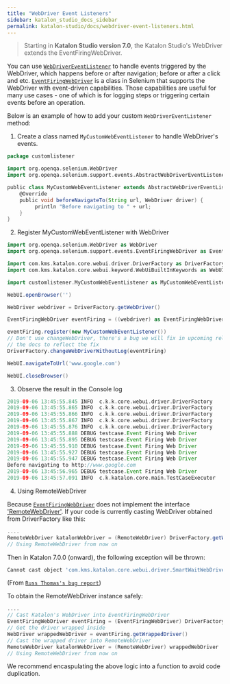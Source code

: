```yaml
---
title: "WebDriver Event Listeners"
sidebar: katalon_studio_docs_sidebar
permalink: katalon-studio/docs/webdriver-event-listeners.html
---
```

> Starting in **Katalon Studio version 7.0**, the Katalon Studio's WebDriver extends the  EventFiringWebDriver.

You can use [`WebDriverEventListener`](https://seleniumhq.github.io/selenium/docs/api/java/org/openqa/selenium/support/events/WebDriverEventListener.html) to handle events triggered by the WebDriver, which happens before or after navigation; before or after a click and etc. [`EventFiringWebDriver`](https://seleniumhq.github.io/selenium/docs/api/java/org/openqa/selenium/support/events/EventFiringWebDriver.html) is a class in Selenium that supports the WebDriver with event-driven capabilities. Those capabilities are useful for many use cases - one of which is for logging steps or triggering certain events before an operation.

Below is an example of how to add your custom `WebDriverEventListener` method:

1. Create a class named `MyCustomWebEventListener` to handle WebDriver's events.

```groovy
package customlistener

import org.openqa.selenium.WebDriver
import org.openqa.selenium.support.events.AbstractWebDriverEventListener

public class MyCustomWebEventListener extends AbstractWebDriverEventListener {
	@Override
	public void beforeNavigateTo(String url, WebDriver driver) {
		 println "Before navigating to " + url;
	}
}
```

2. Register MyCustomWebEventListener with WebDriver

```groovy
import org.openqa.selenium.WebDriver as WebDriver
import org.openqa.selenium.support.events.EventFiringWebDriver as EventFiringWebDriver

import com.kms.katalon.core.webui.driver.DriverFactory as DriverFactory
import com.kms.katalon.core.webui.keyword.WebUiBuiltInKeywords as WebUI

import customlistener.MyCustomWebEventListener as MyCustomWebEventListener

WebUI.openBrowser('')

WebDriver webdriver = DriverFactory.getWebDriver()

EventFiringWebDriver eventFiring = ((webdriver) as EventFiringWebDriver)

eventFiring.register(new MyCustomWebEventListener())
// Don't use changeWebDriver, there's a bug we will fix in upcoming releases and will update
// the docs to reflect the fix
DriverFactory.changeWebDriverWithoutLog(eventFiring)

WebUI.navigateToUrl('www.google.com')

WebUI.closeBrowser()
```

3. Observe the result in the Console log

```groovy
2019-09-06 13:45:55.845 INFO  c.k.k.core.webui.driver.DriverFactory    - sessionId = 2cde39924e0651313007e6beedae94bf
2019-09-06 13:45:55.865 INFO  c.k.k.core.webui.driver.DriverFactory    - browser = Chrome 76.0.3809.132
2019-09-06 13:45:55.866 INFO  c.k.k.core.webui.driver.DriverFactory    - platform = Mac OS X
2019-09-06 13:45:55.867 INFO  c.k.k.core.webui.driver.DriverFactory    - seleniumVersion = 3.141.59
2019-09-06 13:45:55.876 INFO  c.k.k.core.webui.driver.DriverFactory    - proxyInformation = ProxyInformation{proxyOption=NO_PROXY, proxyServerType=HTTP, password=, proxyServerAddress=, proxyServerPort=0}
2019-09-06 13:45:55.888 DEBUG testcase.Event Firing Web Driver         - 2: webdriver = getWebDriver()
2019-09-06 13:45:55.895 DEBUG testcase.Event Firing Web Driver         - 3: eventFiring = webdriver
2019-09-06 13:45:55.910 DEBUG testcase.Event Firing Web Driver         - 4: eventFiring.register(new customlistener.MyCustomWebEventListener())
2019-09-06 13:45:55.927 DEBUG testcase.Event Firing Web Driver         - 5: changeWebDriverWithoutLog(eventFiring)
2019-09-06 13:45:55.947 DEBUG testcase.Event Firing Web Driver         - 6: navigateToUrl("www.google.com")
Before navigating to http://www.google.com
2019-09-06 13:45:56.965 DEBUG testcase.Event Firing Web Driver         - 7: closeBrowser()
2019-09-06 13:45:57.091 INFO  c.k.katalon.core.main.TestCaseExecutor   - END Test Cases/Ev
```

4. Using RemoteWebDriver 

Because [`EventFiringWebDriver`](https://seleniumhq.github.io/selenium/docs/api/java/org/openqa/selenium/support/events/EventFiringWebDriver.html) does not implement the interface ['RemoteWebDriver'](https://github.com/SeleniumHQ/selenium/blob/master/java/client/src/org/openqa/selenium/remote/RemoteWebDriver.java). If your code is currently casting WebDriver obtained from DriverFactory like this:

```groovy
....
RemoteWebDriver katalonWebDriver = (RemoteWebDriver) DriverFactory.getWebDriver()
// Using RemoteWebDriver from now on
```
Then in Katalon 7.0.0 (onward), the following exception will be thrown:

```groovy
Cannot cast object 'com.kms.katalon.core.webui.driver.SmartWaitWebDriver@7cab1508' with class 'com.kms.katalon.core.webui.driver.SmartWaitWebDriver' to class 'org.openqa.selenium.remote.RemoteWebDriver'
```
(From [`Russ Thomas's bug report`](https://forum.katalon.com/t/bug-katalon-v7-cannot-cast-smartwaitwebdriver-to-remotewebdriver/33236))

To obtain the RemoteWebDriver instance safely:

```groovy
....
// Cast Katalon's WebDriver into EventFiringWebDriver
EventFiringWebDriver eventFiring = (EventFiringWebDriver) DriverFactory.getWebDriver()
// Get the driver wrapped inside
WebDriver wrappedWebDriver = eventFiring.getWrappedDriver()
// Cast the wrapped driver into RemoteWebDriver
RemoteWebDriver katalonWebDriver = (RemoteWebDriver) wrappedWebDriver
// Using RemoteWebDriver from now on
```

We recommend encaspulating the above logic into a function to avoid code duplication.
